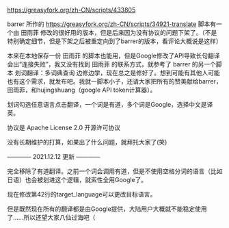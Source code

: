 https://greasyfork.org/zh-CN/scripts/433805

barrer 所作的 https://greasyfork.org/zh-CN/scripts/34921-translate 脚本有一个由 田雨菲 修改的很好用的版本，但是后来因为没有协议的问题下架了。（不是特别确定细节，但是下架之后被重定向到了barrer的版本，看评论大概说是这样）

本来在本地保存一份 田雨菲 的脚本也能用，但是Google修改了API导致长句翻译会出“连接失败”，我又没有找到 田雨菲 的联系方式，就参考了 barrer 的另一个脚本 划词翻译：多词典查询 边修边学，现在总之是修好了。想到可能有其他人可能也有这个需求，就发布吧。我就一脚本小子，还请大家把所有的赞美献给barrer，田雨菲，和hujingshuang（google API token计算器）。

划词勾选任意语言点击翻译，一个词是有道，多个词是Google，选择中文是译英。

协议是 Apache License 2.0 开源许可协议

没有长期维护的打算，如果出了什么问题，就拜托大家了(笑)

———— 2021.12.12 更新 ————

完全移除了有道翻译。之前一个词会调用有道，但是不使用空格分词的语言（比如日语）也会被划进这个逻辑，就索性全用Google了。

现在修改第42行的target_language可以更改目标语言。

但是既然现在所有的翻译都是由Google提供，大陆用户大概就不能稳定使用了……所以还望大家八仙过海吧（
